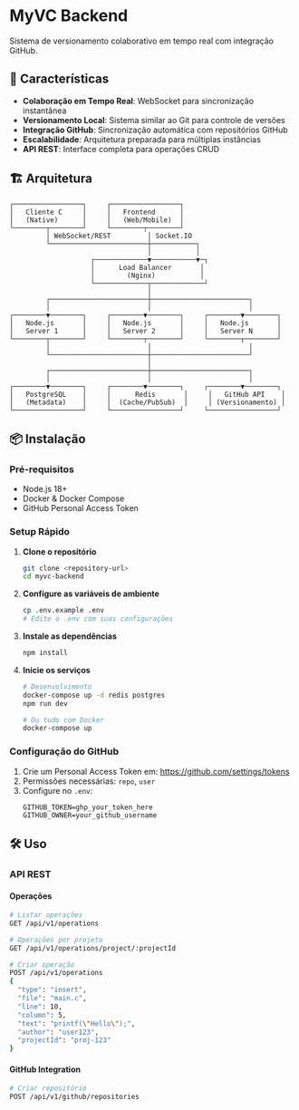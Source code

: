 # MyVC Backend

Sistema de versionamento colaborativo em tempo real com integração GitHub.

## 🚀 Características

- **Colaboração em Tempo Real**: WebSocket para sincronização instantânea
- **Versionamento Local**: Sistema similar ao Git para controle de versões
- **Integração GitHub**: Sincronização automática com repositórios GitHub
- **Escalabilidade**: Arquitetura preparada para múltiplas instâncias
- **API REST**: Interface completa para operações CRUD

## 🏗️ Arquitetura

```
┌─────────────────┐     ┌─────────────────┐
│   Cliente C     │     │   Frontend      │
│   (Native)      │     │   (Web/Mobile)  │
└────────┬────────┘     └────────┬────────┘
         │ WebSocket/REST         │ Socket.IO
         └────────────────────────┼───────────┐
                                  │           │
                    ┌─────────────▼───────────▼─┐
                    │      Load Balancer       │
                    │        (Nginx)           │
                    └─────────────┬─────────────┘
                                  │
         ┌────────────────────────┼────────────────────────┐
         │                        │                        │
┌────────▼────────┐     ┌────────▼────────┐     ┌────────▼────────┐
│   Node.js       │     │   Node.js       │     │   Node.js       │
│   Server 1      │     │   Server 2      │     │   Server N      │
└────────┬────────┘     └────────┬────────┘     └────────┬────────┘
         │                        │                        │
         └────────────────────────┼────────────────────────┘
                                  │
         ┌────────────────────────┼────────────────────────┐
         │                        │                        │
┌────────▼────────┐     ┌────────▼────────┐     ┌────────▼────────┐
│   PostgreSQL    │     │      Redis       │     │   GitHub API    │
│   (Metadata)    │     │  (Cache/PubSub)  │     │ (Versionamento) │
└─────────────────┘     └─────────────────┘     └─────────────────┘
```

## 📦 Instalação

### Pré-requisitos
- Node.js 18+
- Docker & Docker Compose
- GitHub Personal Access Token

### Setup Rápido

1. **Clone o repositório**
   ```bash
   git clone <repository-url>
   cd myvc-backend
   ```

2. **Configure as variáveis de ambiente**
   ```bash
   cp .env.example .env
   # Edite o .env com suas configurações
   ```

3. **Instale as dependências**
   ```bash
   npm install
   ```

4. **Inicie os serviços**
   ```bash
   # Desenvolvimento
   docker-compose up -d redis postgres
   npm run dev
   
   # Ou tudo com Docker
   docker-compose up
   ```

### Configuração do GitHub

1. Crie um Personal Access Token em: https://github.com/settings/tokens
2. Permissões necessárias: `repo`, `user`
3. Configure no `.env`:
   ```env
   GITHUB_TOKEN=ghp_your_token_here
   GITHUB_OWNER=your_github_username
   ```

## 🛠️ Uso

### API REST

#### Operações
```bash
# Listar operações
GET /api/v1/operations

# Operações por projeto
GET /api/v1/operations/project/:projectId

# Criar operação
POST /api/v1/operations
{
  "type": "insert",
  "file": "main.c",
  "line": 10,
  "column": 5,
  "text": "printf(\"Hello\");",
  "author": "user123",
  "projectId": "proj-123"
}
```

#### GitHub Integration
```bash
# Criar repositório
POST /api/v1/github/repositories